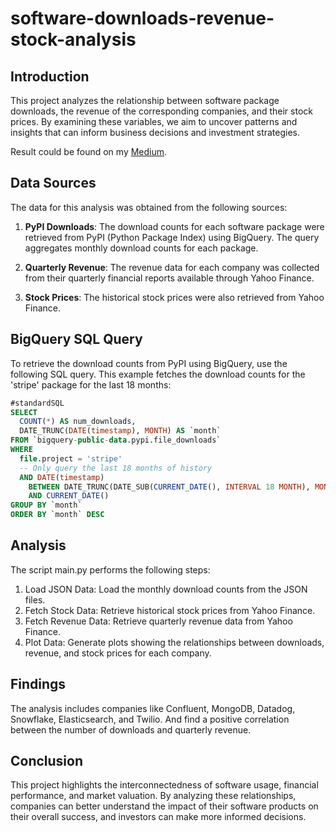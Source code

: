 # software-downloads-revenue-stock-analysis

## Introduction

This project analyzes the relationship between software package downloads, the revenue of the corresponding companies, and their stock prices. By examining these variables, we aim to uncover patterns and insights that can inform business decisions and investment strategies.

Result could be found on my [Medium](https://medium.com/@k3232908/analyzing-the-relationship-between-python-package-downloads-revenue-and-stock-price-cd1171822fdb).

## Data Sources

The data for this analysis was obtained from the following sources:

1. **PyPI Downloads**: The download counts for each software package were retrieved from PyPI (Python Package Index) using BigQuery. The query aggregates monthly download counts for each package.

2. **Quarterly Revenue**: The revenue data for each company was collected from their quarterly financial reports available through Yahoo Finance.

3. **Stock Prices**: The historical stock prices were also retrieved from Yahoo Finance.

## BigQuery SQL Query

To retrieve the download counts from PyPI using BigQuery, use the following SQL query. This example fetches the download counts for the 'stripe' package for the last 18 months:

```sql
#standardSQL
SELECT
  COUNT(*) AS num_downloads,
  DATE_TRUNC(DATE(timestamp), MONTH) AS `month`
FROM `bigquery-public-data.pypi.file_downloads`
WHERE
  file.project = 'stripe'
  -- Only query the last 18 months of history
  AND DATE(timestamp)
    BETWEEN DATE_TRUNC(DATE_SUB(CURRENT_DATE(), INTERVAL 18 MONTH), MONTH)
    AND CURRENT_DATE()
GROUP BY `month`
ORDER BY `month` DESC
```
## Analysis

The script main.py performs the following steps:
1.	Load JSON Data: Load the monthly download counts from the JSON files.
2.	Fetch Stock Data: Retrieve historical stock prices from Yahoo Finance.
3.	Fetch Revenue Data: Retrieve quarterly revenue data from Yahoo Finance.
4.	Plot Data: Generate plots showing the relationships between downloads, revenue, and stock prices for each company.

## Findings

The analysis includes companies like Confluent, MongoDB, Datadog, Snowflake, Elasticsearch, and Twilio. 
And find a positive correlation between the number of downloads and quarterly revenue.

## Conclusion

This project highlights the interconnectedness of software usage, financial performance, and market valuation. By analyzing these relationships, companies can better understand the impact of their software products on their overall success, and investors can make more informed decisions.